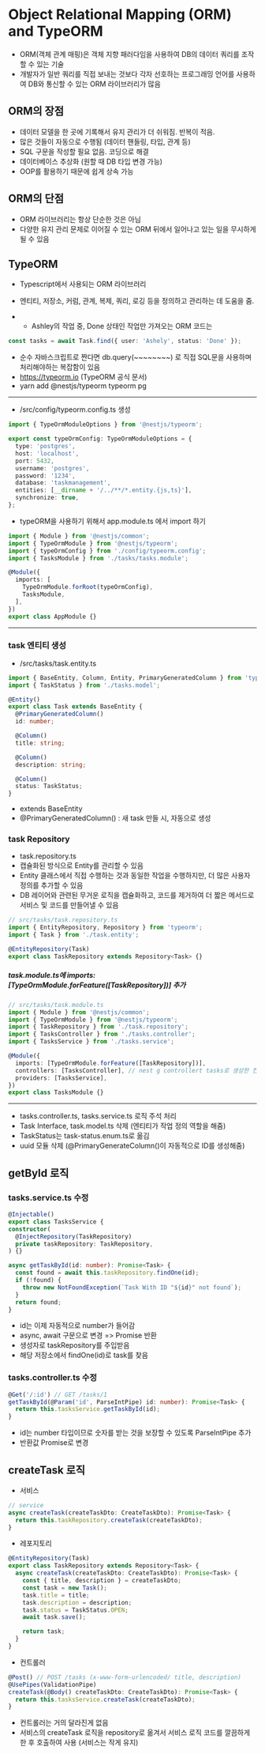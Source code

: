 # Object Relational Mapping (ORM) and TypeORM
- ORM(객체 관계 매핑)은 객체 지향 패러다임을 사용하여 DB의 데이터 쿼리를 조작할 수 있는 기술
- 개발자가 일반 쿼리를 직접 보내는 것보다 각자 선호하는 프로그래밍 언어를 사용하여 DB와 통신할 수 있는 ORM 라이브러리가 많음

## ORM의 장점
- 데이터 모델을 한 곳에 기록해서 유지 관리가 더 쉬워짐. 반복이 적음.
- 많은 것들이 자동으로 수행됨 (데이터 핸들링, 타입, 관계 등)
- SQL 구문을 작성할 필요 없음. 코딩으로 해결
- 데이터베이스 추상화 (원할 때 DB 타입 변경 가능)
- OOP를 활용하기 때문에 쉽게 상속 가능

## ORM의 단점
- ORM 라이브러리는 항상 단순한 것은 아님
- 다양한 유지 관리 문제로 이어질 수 있는 ORM 뒤에서 일어나고 있는 일을 무시하게 될 수 있음

## TypeORM
- Typescript에서 사용되는 ORM 라이브러리
- 엔티티, 저장소, 커럼, 관계, 복제, 쿼리, 로깅 등을 정의하고 관리하는 데 도움을 줌.

- * Ashley의 작업 중, Done 상태인 작업만 가져오는 ORM 코드는
```ts
const tasks = await Task.find({ user: 'Ashely', status: 'Done' });
```
- 순수 자바스크립트로 짠다면 db.query(~~~~~~~~) 로 직접 SQL문을 사용하며 처리해야하는 복잡함이 있음
- https://typeorm.io (TypeORM 공식 문서)
- yarn add @nestjs/typeorm typeorm pg

---
- /src/config/typeorm.config.ts 생성
```ts
import { TypeOrmModuleOptions } from '@nestjs/typeorm';

export const typeOrmConfig: TypeOrmModuleOptions = {
  type: 'postgres',
  host: 'localhost',
  port: 5432,
  username: 'postgres',
  password: '1234',
  database: 'taskmanagement',
  entities: [__dirname + '/../**/*.entity.{js,ts}'],
  synchronize: true,
};
```

- typeORM을 사용하기 위해서 app.module.ts 에서 import 하기
```ts
import { Module } from '@nestjs/common';
import { TypeOrmModule } from '@nestjs/typeorm';
import { typeOrmConfig } from './config/typeorm.config';
import { TasksModule } from './tasks/tasks.module';

@Module({
  imports: [
    TypeOrmModule.forRoot(typeOrmConfig), 
    TasksModule,
  ],
})
export class AppModule {}
```
---
### task 엔티티 생성
- /src/tasks/task.entity.ts
```ts
import { BaseEntity, Column, Entity, PrimaryGeneratedColumn } from 'typeorm';
import { TaskStatus } from './tasks.model';

@Entity()
export class Task extends BaseEntity {
  @PrimaryGeneratedColumn()
  id: number;

  @Column()
  title: string;

  @Column()
  description: string;

  @Column()
  status: TaskStatus;
}
```
- extends BaseEntity
- @PrimaryGeneratedColumn() : 새 task 만들 시, 자동으로 생성

### task Repository
- task.repository.ts
- 캡슐화된 방식으로 Entity를 관리할 수 있음
- Entity 클래스에서 직접 수행하는 것과 동일한 작업을 수행하지만, 더 많은 사용자 정의를 추가할 수 있음
- DB 레이어와 관련된 무거운 로직을 캡슐화하고, 코드를 제거하여 더 짧은 메서드로 서비스 및 코드를 만들어낼 수 있음
```ts
// src/tasks/task.repository.ts
import { EntityRepository, Repository } from 'typeorm';
import { Task } from './task.entity';

@EntityRepository(Task)
export class TaskRepository extends Repository<Task> {}
```

##### task.module.ts에 imports: [TypeOrmModule.forFeature([TaskRepository])] 추가
```ts
// src/tasks/task.module.ts
import { Module } from '@nestjs/common';
import { TypeOrmModule } from '@nestjs/typeorm';
import { TaskRepository } from './task.repository';
import { TasksController } from './tasks.controller';
import { TasksService } from './tasks.service';

@Module({
  imports: [TypeOrmModule.forFeature([TaskRepository])],
  controllers: [TasksController], // nest g controllert tasks로 생성한 컨트롤러가 주입됨
  providers: [TasksService],
})
export class TasksModule {}
```
---
- tasks.controller.ts, tasks.service.ts 로직 주석 처리
- Task Interface, task.model.ts 삭제 (엔티티가 작업 정의 역할을 해줌)
- TaskStatus는 task-status.enum.ts로 옮김
- uuid 모듈 삭제 (@PrimaryGenerateColumn()이 자동적으로 ID를 생성해줌)

## getById 로직
### tasks.service.ts 수정
```ts
@Injectable()
export class TasksService {
constructor(
  @InjectRepository(TaskRepository)
  private taskRepository: TaskRepository,
) {}

async getTaskById(id: number): Promise<Task> {
  const found = await this.taskRepository.findOne(id);
  if (!found) {
    throw new NotFoundException(`Task With ID "${id}" not found`);
  }
  return found;
}
```
- id는 이제 자동적으로 number가 들어감
- async, await 구문으로 변경 => Promise 반환
- 생성자로 taskRepository를 주입받음
- 해당 저장소에서 findOne(id)로 task를 찾음

### tasks.controller.ts 수정
```ts
@Get('/:id') // GET /tasks/1
getTaskById(@Param('id', ParseIntPipe) id: number): Promise<Task> {
  return this.tasksService.getTaskById(id);
}
```
- id는 number 타입이므로 숫자를 받는 것을 보장할 수 있도록 ParseIntPipe 추가
- 반환값 Promise로 변경

## createTask 로직
- 서비스
```ts
// service
async createTask(createTaskDto: CreateTaskDto): Promise<Task> {
  return this.taskRepository.createTask(createTaskDto);
}
```
- 레포지토리
```ts
@EntityRepository(Task)
export class TaskRepository extends Repository<Task> {
  async createTask(createTaskDto: CreateTaskDto): Promise<Task> {
    const { title, description } = createTaskDto;
    const task = new Task();
    task.title = title;
    task.description = description;
    task.status = TaskStatus.OPEN;
    await task.save();

    return task;
  }
}
```

- 컨트롤러
``` ts
@Post() // POST /tasks (x-www-form-urlencoded/ title, description)
@UsePipes(ValidationPipe)
createTask(@Body() createTaskDto: CreateTaskDto): Promise<Task> {
  return this.tasksService.createTask(createTaskDto);
}
```

- 컨트롤러는 거의 달라진게 없음
- 서비스의 createTask 로직을 repository로 옮겨서 서비스 로직 코드를 깔끔하게 한 후 호출하여 사용 (서비스는 작게 유지)

